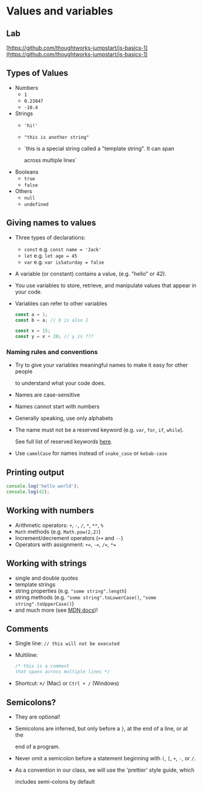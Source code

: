 # Values and variables

## Lab

[https://github.com/thoughtworks-jumpstart/js-basics-1](https://github.com/thoughtworks-jumpstart/js-basics-1)

## Types of Values

* Numbers
  * `1`
  * `0.23847`
  * `-10.4`
* Strings
  * `'hi!'`
  * `"this is another string"`
  * \`this is a special string called a "template string". It can span

    across multiple lines\`
* Booleans
  * `true`
  * `false`
* Others
  * `null`
  * `undefined`

## Giving names to values

* Three types of declarations:
  * `const` e.g. `const name = 'Jack'`
  * `let` e.g. `let age = 45`
  * `var` e.g. `var isSaturday = false`
* A variable \(or constant\) contains a value, \(e.g. "hello" or 42\).
* You use variables to store, retrieve, and manipulate values that appear in your code. 
* Variables can refer to other variables

  ```javascript
  const a = 1;
  const b = a; // b is also 1

  const x = 15;
  const y = x + 20; // y is ???
  ```

### Naming rules and conventions

* Try to give your variables meaningful names to make it easy for other people

  to understand what your code does.

* Names are case-sensitive
* Names cannot start with numbers
* Generally speaking, use only alphabets
* The name must not be a reserved keyword \(e.g. `var`, `for`, `if`, `while`\).

  See full list of reserved keywords [here](https://mathiasbynens.be/notes/reserved-keywords#ecmascript-5).

* Use `camelCase` for names instead of `snake_case` or `kebab-case`

## Printing output

```javascript
console.log('hello world');
console.log(42);
```

## Working with numbers

* Arithmetic operators: `+`, `-`, `/`, `*`, `**`, `%`
* `Math` methods \(e.g. `Math.pow(2,2)`\)
* Increment/decrement operators \(`++` and `--`\)
* Operators with assignment: `+=`, `-=`, `/=`, `*=`

## Working with strings

* single and double quotes
* template strings
* string properties \(e.g. `"some string".length`\)
* string methods \(e.g. `"some string".toLowerCase()`,  `"some string".toUpperCase()`\)
* and much more \(see [MDN docs](https://developer.mozilla.org/en-US/docs/Web/JavaScript/Reference/Global_Objects/String/prototype)\)!

## Comments

* Single line: `// this will not be executed`
* Multiline:

  ```javascript
  /* this is a comment
  that spans across multiple lines */
  ```

* Shortcut: `⌘/` \(Mac\) or `Ctrl + /` \(Windows\)

## Semicolons?

* They are optional!
* Semicolons are inferred, but only before a `}`, at the end of a line, or at the

  end of a program.

* Never omit a semicolon before a statement beginning with `(`, `[`, `+`, `-`, or `/`.
* As a convention in our class, we will use the 'prettier' style guide, which

  includes semi-colons by default

